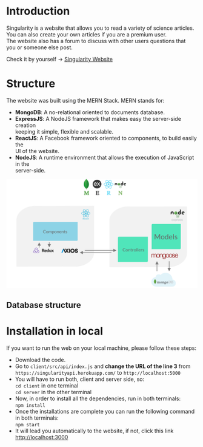 # Introduction
Singularity is a website that allows you to read a variety of science articles. \
You can also create your own articles if you are a premium user. \
The website also has a forum to discuss with other users questions that \
you or someone else post.

Check it by yourself -> [Singularity Website](https://singularityweb.netlify.app/)

# Structure
The website was built using the MERN Stack. MERN stands for:
- **MongoDB**: A no-relational oriented to documents database.
- **ExpressJS**: A NodeJS framework that makes easy the server-side creation \
keeping it simple, flexible and scalable.
- **ReactJS**: A Facebook framework oriented to components, to build easily the \
UI of the website.
- **NodeJS**: A runtime environment that allows the execution of JavaScript in the \
server-side.

![Singularity Structure](https://github.com/AlanGallardo/Singularity/blob/master/docs/estructura.png?raw=true)

## Database structure


# Installation in local
If you want to run the web on your local machine, please follow these steps:
- Download the code.
- Go to `client/src/api/index.js` and **change the URL of the line 3** from \
`https://singularityapi.herokuapp.com/` to `http://localhost:5000`
- You will have to run both, client and server side, so: \
`cd client` in one terminal \
`cd server` in the other terminal
- Now, in order to install all the dependencies, run in both terminals: \
`npm install`
- Once the installations are complete you can run the following command in both terminals: \
`npm start`
- It will lead you automatically to the website, if not, click this link [http://localhost:3000](http://localhost:3000)
